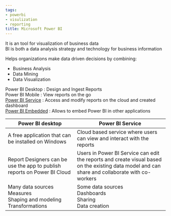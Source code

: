 ```yaml
---
tags:
- powerbi
- visulization
- reporting
title: Microsoft Power BI
---
```


It is an tool for visualization of business data  
BI is both a data analysis strategy and technology for business information

Helps organizations make data driven decisions by combining:

* Business Analysis
* Data Mining
* Data Visualization

Power BI Desktop : Design and Ingest Reports  
Power BI Mobile : View reports on the go  
[Power BI Service](power-bi-service.md) : Access and modify reports on the cloud and created dashboard  
[Power BI Embedded](power-bi-embedded.md) : Allows to embed Power BI in other applications

| Power BI desktop                                                            | Power BI Service                                                                                                                                |
| --------------------------------------------------------------------------- | ----------------------------------------------------------------------------------------------------------------------------------------------- |
| A free application that can be installed on Windows                         | Cloud based service where users can view and interact with the reports                                                                          |
| Report Designers can be use the app to publish reports on Power BI Cloud    | Users in Power BI Service can edit the reports and create visual based on the existing data model and can share and collaborate with co-workers |
| Many data sources<br/>Measures<br/>Shaping and modeling<br/>Transformations | Some data sources<br/>Dashboards<br/>Sharing<br/>Data creation                                                                                  |